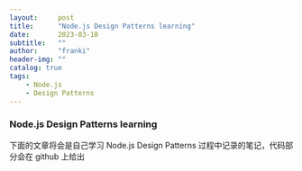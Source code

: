 ```yaml
---
layout:     post
title:      "Node.js Design Patterns learning"
date:       2023-03-10
subtitle:   ""
author:     "franki"
header-img: ""
catalog: true
tags:
    - Node.js
    - Design Patterns
---
```


### Node.js Design Patterns learning

下面的文章将会是自己学习 Node.js Design Patterns 过程中记录的笔记，代码部分会在 github 上给出
